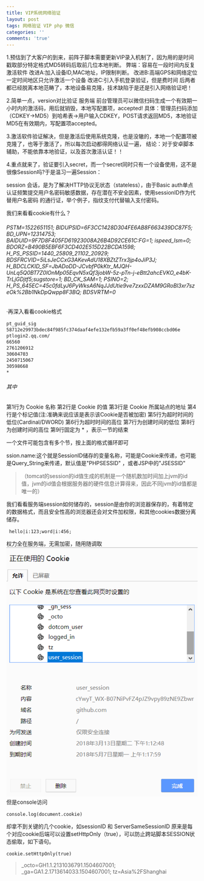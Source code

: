```yaml
---
title: VIP系统网络验证
layout: post
tags: 网络验证 VIP php 微信
categories: ''
comments: 'true'
---
```

1.预估到了大客户的到来，前阵子脚本需要更新VIP录入机制了，因为用的是时间戳取部分特定格式MD5转码后取前几位本地判断。
弊端：容易在一段时间内反复激活软件
改进A:加入设备ID,MAC地址，IP限制判断。
改进B:高端GPS和网络定位一定时间地区只允许激活一个设备
改进C:引入手机登录验证，但是费时间
后两者都已经脱离本地范畴了，本地设备易克隆，技术缺陷于是还是引入网络验证吧！

2.简单一点，version对比验证
服务端 前台管理员可以微信扫码生成一个有效期一小时内的激活码，用后就销毁，本地写配置项，accepted!
具体：管理员扫码添加（CDKEY->MD5）到哈希表->用户输入CDKEY，POST请求返回MD5，本地验证MD5在有效期内，写配置项accepted。

3.激活软件验证解决，但是激活后使用系统克隆，也是没辙的，本地一个配置项被克隆了，也等于激活了，所以每次启动都得网络认证一遍，
结论：对于安卓脚本辅助，不能依靠本地验证，以及首次激活认证！！

4.重点就来了，验证要引入secret，而一个secret同时只有一个设备使用，这不是很像Session吗?于是温习一遍Session：

 session 会话，是为了解决HTTP协议无状态（stateless），由于Basic auth单点认证频繁提交用户名密码敏感数据，存在潜在不安全因素，使用sessionID作为代替用户名密码
 的通行证，举个例子，指纹支付代替输入支付密码。
 
我们来看看cookie有什么？

######     *PSTM=1522651151; BIDUPSID=6F3CC1428D304FE6AB8F663439DC87F5; BD_UPN=12314753; BAIDUID=9F7D8F405FD61923008A26B4D92CE61C:FG=1; ispeed_lsm=0; BDORZ=B490B5EBF6F3CD402E515D22BCDA1598; H_PS_PSSID=1440_25809_21102_20929; BDSFRCVID=5iLsJeCCxG3AKevAdU18XBZtZTrx3jp4oJiP3J; H_BDCLCKID_SF=JbADoDD-JCvbfP0kKtr_MJQH-UnLq5Q0BT7Z0lOnMp05EqvN5xQf3jobW-5z-pTn-j-eBtt2ahcEVKO_e4bK-TrLjGDjtf5;sugstore=1; BD_CK_SAM=1; PSINO=2; H_PS_645EC=45c0fdLyJ6PyWksA6NqJJdUtie9ve7zxxDZAM9GRoBl3xr7szeOk%2Bb1NkDpQwpp8F3BQ; BDSVRTM=0*

·再深入看看cookie格式


    pt_guid_sig
    58712e29973bdec84f985fc374daaf4efe132efb59a3ff0ef48efb908ccbd06e
    ptlogin2.qq.com/
    66560
    2761206912
    30604703
    2450715067
    30598668
    *
    
###### 其中
第1行为 Cookie 名称
第2行是 Cookie 的值
第3行是 Cookie 所属站点的地址
第4行是个标记值(注:准确来说应该是表示该Cookie是否被加密)
第5行为超时时间的低位(Cardinal/DWORD)
第6行为超时时间的高位
第7行为创建时间的低位
第8行为创建时间的高位
第9行固定为 * ，表示一节的结束

一个文件可能包含有多个节，按上面的格式循环即可

ssion.name:这个就是SessionID储存的变量名称，可能是Cookie来传递，也可能是Query_String来传递，默认值是"PHPSESSID" ，或者JSP中的"JSESSID" 

> （tomcat的session的id值生成的机制是一个随机数加时间加上jvm的id值，jvm的id值会根据服务器的硬件信息计算得来，因此不同jvm的id值都是唯一的）

我们看看服务端session如何储存的，session是由你的浏览器保存的，有着特定的数据格式，而且安全性高的浏览器还会对文件加权限，和其他cookies数据分离储存。

     hello|i:123;word|i:456;
     
 权力全在服务端，无需加密，随用随调取
 ![Image Title](../img/6.png)
 但是console访问

    console.log(document.cookie)

却拿不到关键的几个cookie，如sessionID 和 ServerSameSessionID
原来是每个对应cookie后端可以设置setHttpOnly（true），可以防止跨站脚本SESSION状态偷取，如下语句。

    cookie.setHttpOnly(true)

>_octo=GH1.1.2131036791.1504607001; _ga=GA1.2.1713614033.1504607001; tz=Asia%2FShanghai